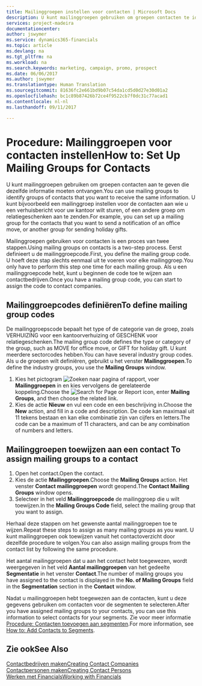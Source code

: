 ```yaml
---
title: Mailinggroepen instellen voor contacten | Microsoft Docs
description: U kunt mailinggroepen gebruiken om groepen contacten te identificeren die u dezelfde informatie wilt sturen, bijvoorbeeld voor een marketingcampagne of promotie.
services: project-madeira
documentationcenter: 
author: jswymer
ms.service: dynamics365-financials
ms.topic: article
ms.devlang: na
ms.tgt_pltfrm: na
ms.workload: na
ms.search.keywords: marketing, campaign, promo, prospect
ms.date: 06/06/2017
ms.author: jswymer
ms.translationtype: Human Translation
ms.sourcegitcommit: 81636fc2e661bd9b07c54da1cd5d0d27e30d01a2
ms.openlocfilehash: bc1c89b87426b72ce4f9522cb7f0dc31c77acad1
ms.contentlocale: nl-nl
ms.lasthandoff: 09/11/2017

---
```

# <a name="how-to-set-up-mailing-groups-for-contacts"></a><span data-ttu-id="05c1c-103">Procedure: Mailinggroepen voor contacten instellen</span><span class="sxs-lookup"><span data-stu-id="05c1c-103">How to: Set Up Mailing Groups for Contacts</span></span>
<span data-ttu-id="05c1c-104">U kunt mailinggroepen gebruiken om groepen contacten aan te geven die dezelfde informatie moeten ontvangen.</span><span class="sxs-lookup"><span data-stu-id="05c1c-104">You can use mailing groups to identify groups of contacts that you want to receive the same information.</span></span> <span data-ttu-id="05c1c-105">U kunt bijvoorbeeld een mailinggroep instellen voor de contacten aan wie u een verhuisbericht voor uw kantoor wilt sturen, of een andere groep om relatiegeschenken aan te zenden.</span><span class="sxs-lookup"><span data-stu-id="05c1c-105">For example, you can set up a mailing group for the contacts that you want to send a notification of an office move, or another group for sending holiday gifts.</span></span>

<span data-ttu-id="05c1c-106">Mailinggroepen gebruiken voor contacten is een proces van twee stappen.</span><span class="sxs-lookup"><span data-stu-id="05c1c-106">Using mailing groups on contacts is a two-step process.</span></span> <span data-ttu-id="05c1c-107">Eerst definieert u de mailinggroepcode.</span><span class="sxs-lookup"><span data-stu-id="05c1c-107">First, you define the mailing group code.</span></span> <span data-ttu-id="05c1c-108">U hoeft deze stap slechts eenmaal uit te voeren voor elke mailinggroep.</span><span class="sxs-lookup"><span data-stu-id="05c1c-108">You only have to perform this step one time for each mailing group.</span></span> <span data-ttu-id="05c1c-109">Als u een mailinggroepcode hebt, kunt u beginnen de code toe te wijzen aan contactbedrijven.</span><span class="sxs-lookup"><span data-stu-id="05c1c-109">Once you have a mailing group code, you can start to assign the code to contact companies.</span></span>

## <a name="to-define-mailing-group-codes"></a><span data-ttu-id="05c1c-110">Mailinggroepcodes definiëren</span><span class="sxs-lookup"><span data-stu-id="05c1c-110">To define mailing group codes</span></span>
<span data-ttu-id="05c1c-111">De mailinggroepscode bepaalt het type of de categorie van de groep, zoals VERHUIZING voor een kantoorverhuizing of GESCHENK voor relatiegeschenken.</span><span class="sxs-lookup"><span data-stu-id="05c1c-111">The mailing group code defines the type or category of the group, such as MOVE for office move, or GIFT for holiday gift.</span></span> <span data-ttu-id="05c1c-112">U kunt meerdere sectorcodes hebben.</span><span class="sxs-lookup"><span data-stu-id="05c1c-112">You can have several industry group codes.</span></span> <span data-ttu-id="05c1c-113">Als u de groepen wilt definiëren, gebruikt u het venster **Mailinggroepen**.</span><span class="sxs-lookup"><span data-stu-id="05c1c-113">To define the industry groups, you use the **Mailing Groups** window.</span></span>

1. <span data-ttu-id="05c1c-114">Kies het pictogram ![Zoeken naar pagina of rapport](media/ui-search/search_small.png "pictogram Zoeken naar pagina of rapport"), voer **Mailinggroepen** in en kies vervolgens de gerelateerde koppeling.</span><span class="sxs-lookup"><span data-stu-id="05c1c-114">Choose the ![Search for Page or Report](media/ui-search/search_small.png "Search for Page or Report icon") icon, enter **Mailing Groups**, and then choose the related link.</span></span>
2. <span data-ttu-id="05c1c-115">Kies de actie **Nieuw** en vul een code en een beschrijving in.</span><span class="sxs-lookup"><span data-stu-id="05c1c-115">Choose the **New** action, and fill in a code and description.</span></span> <span data-ttu-id="05c1c-116">De code kan maximaal uit 11 tekens bestaan en kan elke combinatie zijn van cijfers en letters.</span><span class="sxs-lookup"><span data-stu-id="05c1c-116">The code can be a maximum of 11 characters, and can be any combination of numbers and letters.</span></span>

## <span data-ttu-id="05c1c-117"><a name="AssignMailGroupContact"></a> Mailinggroepen toewijzen aan een contact</span><span class="sxs-lookup"><span data-stu-id="05c1c-117"><a name="AssignMailGroupContact"></a> To assign mailing groups to a contact</span></span>
1. <span data-ttu-id="05c1c-118">Open het contact.</span><span class="sxs-lookup"><span data-stu-id="05c1c-118">Open the contact.</span></span>
2. <span data-ttu-id="05c1c-119">Kies de actie **Mailinggroepen**.</span><span class="sxs-lookup"><span data-stu-id="05c1c-119">Choose the **Mailing Groups** action.</span></span> <span data-ttu-id="05c1c-120">Het venster **Contact mailinggroepen** wordt geopend.</span><span class="sxs-lookup"><span data-stu-id="05c1c-120">The **Contact Mailing Groups** window opens.</span></span>
3. <span data-ttu-id="05c1c-121">Selecteer in het veld **Mailinggroepcode** de mailinggroep die u wilt toewijzen.</span><span class="sxs-lookup"><span data-stu-id="05c1c-121">In the **Mailing Groups Code** field, select the mailing group that you want to assign.</span></span>

<span data-ttu-id="05c1c-122">Herhaal deze stappen om het gewenste aantal mailinggroepen toe te wijzen.</span><span class="sxs-lookup"><span data-stu-id="05c1c-122">Repeat these steps to assign as many mailing groups as you want.</span></span> <span data-ttu-id="05c1c-123">U kunt mailinggroepen ook toewijzen vanuit het contactoverzicht door dezelfde procedure te volgen.</span><span class="sxs-lookup"><span data-stu-id="05c1c-123">You can also assign mailing groups from the contact list by following the same procedure.</span></span>

<span data-ttu-id="05c1c-124">Het aantal mailinggroepen dat u aan het contact hebt toegewezen, wordt weergegeven in het veld **Aantal mailinggroepen** van het gedeelte **Segmentatie** in het venster **Contact**.</span><span class="sxs-lookup"><span data-stu-id="05c1c-124">The number of mailing groups you have assigned to the contact is displayed in the **No. of Mailing Groups** field in the **Segmentation** section in the **Contact** window.</span></span>

<span data-ttu-id="05c1c-125">Nadat u mailinggroepen hebt toegewezen aan de contacten, kunt u deze gegevens gebruiken om contacten voor de segmenten te selecteren.</span><span class="sxs-lookup"><span data-stu-id="05c1c-125">After you have assigned mailing groups to your contacts, you can use this information to select contacts for your segments.</span></span> <span data-ttu-id="05c1c-126">Zie voor meer informatie [Procedure: Contacten toevoegen aan segmenten](marketing-add-contact-segment.md).</span><span class="sxs-lookup"><span data-stu-id="05c1c-126">For more information, see [How to: Add Contacts to Segments](marketing-add-contact-segment.md).</span></span>

## <a name="see-also"></a><span data-ttu-id="05c1c-127">Zie ook</span><span class="sxs-lookup"><span data-stu-id="05c1c-127">See Also</span></span>
[<span data-ttu-id="05c1c-128">Contactbedrijven maken</span><span class="sxs-lookup"><span data-stu-id="05c1c-128">Creating Contact Companies</span></span>](marketing-create-contact-companies.md)  
[<span data-ttu-id="05c1c-129">Contactpersonen maken</span><span class="sxs-lookup"><span data-stu-id="05c1c-129">Creating Contact Persons</span></span>](marketing-create-contact-persons.md)  
[<span data-ttu-id="05c1c-130">Werken met Financials</span><span class="sxs-lookup"><span data-stu-id="05c1c-130">Working with Financials</span></span>](ui-work-product.md)

